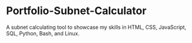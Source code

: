 # Portfolio-Subnet-Calculator
A subnet calculating tool to showcase my skills in HTML, CSS, JavaScript, SQL, Python, Bash, and Linux.
